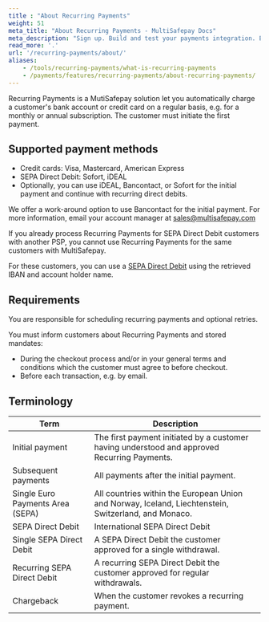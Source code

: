 ```yaml
---
title : "About Recurring Payments"
weight: 51
meta_title: "About Recurring Payments - MultiSafepay Docs"
meta_description: "Sign up. Build and test your payments integration. Explore our products and services. Use our API reference, SDKs, and wrappers. Get support."
read_more: '.'
url: '/recurring-payments/about/'
aliases:
    - /tools/recurring-payments/what-is-recurring-payments
    - /payments/features/recurring-payments/about-recurring-payments/
---
```


Recurring Payments is a MutiSafepay solution let you automatically charge a customer's bank account or credit card on a regular basis, e.g. for a monthly or annual subscription. The customer must initiate the first payment.

## Supported payment methods

- Credit cards: Visa, Mastercard, American Express
- SEPA Direct Debit: Sofort, iDEAL
- Optionally, you can use iDEAL, Bancontact, or Sofort for the initial payment and continue with recurring direct debits.

We offer a work-around option to use Bancontact for the initial payment. For more information, email your account manager at <sales@multisafepay.com>

If you already process Recurring Payments for SEPA Direct Debit customers with another PSP, you cannot use Recurring Payments for the same customers with MultiSafepay. 

For these customers, you can use a [SEPA Direct Debit](/api/#direct-sepa-direct-debit) using the retrieved IBAN and account holder name.

## Requirements

You are responsible for scheduling recurring payments and optional retries.

You must inform customers about Recurring Payments and stored mandates:

- During the checkout process and/or in your general terms and conditions which the customer must agree to before checkout.
- Before each transaction, e.g. by email.
 
## Terminology

| Term    | Description  |
|---|---|
| Initial payment  | The first payment initiated by a customer having understood and approved Recurring Payments.  |
| Subsequent payments  | All payments after the initial payment.  |
| Single Euro Payments Area (SEPA)  | All countries within the European Union and Norway, Iceland, Liechtenstein, Switzerland, and Monaco.  |
| SEPA Direct Debit  | International SEPA Direct Debit  |
|Single SEPA Direct Debit   | A SEPA Direct Debit the customer approved for a single withdrawal.  |
| Recurring SEPA Direct Debit  | A recurring SEPA Direct Debit the customer approved for regular withdrawals.  |
| Chargeback  | When the customer revokes a recurring payment.  |

